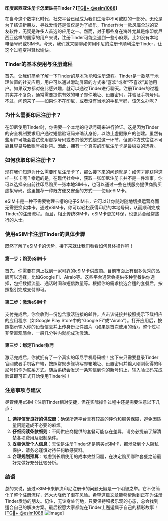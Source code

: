 **印度尼西亚注册卡怎麽註冊Tinder？[[TG💪+ @esim1088](https://t.me/s/esim1088)]**

在当今这个数字化时代，社交平台已经成为我们生活中不可或缺的一部分。无论是为了结识新朋友、寻找爱情还是仅仅是为了娱乐，Tinder作为一款风靡全球的交友软件，无疑是许多人首选的应用之一。然而，对于那些身在海外尤其是像印度尼西亚这样的国家的用户来说，注册Tinder可能会遇到一些小麻烦，比如没有本地电话号码或SIM卡。今天，我们就来聊聊如何用印尼的注册卡顺利注册Tinder，让这个过程变得轻松愉快。

### Tinder的基本使用与注册流程

首先，让我们简单了解一下Tinder的基本功能和注册流程。Tinder是一款基于地理位置的社交应用，用户可以通过滑动屏幕的方式来“喜欢”或者“不喜欢”其他用户。如果双方都对彼此感兴趣，就可以通过Tinder进行聊天。注册Tinder的过程其实并不复杂，通常需要提供有效的电子邮件地址、设置密码，并验证手机号码。不过，问题来了——如果你不在印尼，或者没有当地的手机号码，该怎么办呢？

### 为什么需要印尼注册卡？

在印尼使用Tinder时，你需要一个本地的电话号码来进行验证。这是因为Tinder的安全机制要求用户通过短信验证码来确认身份，以防止虚假账户的创建。虽然有些用户可能会尝试使用虚拟号码或者其他方式绕过这一环节，但这种方式往往不可靠且容易导致账号被封禁。因此，拥有一个真实的印尼注册卡是最稳妥的选择。

### 如何获取印尼注册卡？

现在我们知道为什么需要印尼注册卡了，那么接下来的问题就是：如何才能获得这样一张卡呢？幸运的是，在现代社会中，获取一张印尼注册卡并不是一件难事。你可以选择亲自前往印尼购买一张本地SIM卡，也可以通过一些在线服务提供商购买虚拟号码。这里推荐一种既方便又安全的方式——使用eSIM卡。

eSIM卡是一种不需要物理卡槽的电子SIM卡，它可以让你随时随地切换运营商而无需更换实体卡。通过eSIM卡，你可以轻松获得印尼的本地号码，从而顺利完成Tinder的注册流程。而且，相比传统SIM卡，eSIM卡更加环保，也更适合经常旅行的人士。

### 使用eSIM卡注册Tinder的具体步骤

既然了解了eSIM卡的优势，接下来就让我们看看如何具体操作吧！

#### 第一步：购买eSIM卡

首先，你需要在网上找到一家可靠的eSIM卡供应商。目前市面上有很多优秀的品牌可以选择，比如Google Fi、Airalo等。这些平台通常会提供多种套餐供你选择，包括数据流量、通话时间和短信数量等。根据你的需求挑选合适的套餐后，按照指引完成支付即可。

#### 第二步：激活eSIM卡

支付完成后，你会收到一份包含激活链接的邮件。点击该链接并按照提示下载相应的应用程序（如Google Play Store中的“Google Fi”或“Airalo”）。打开应用后，按照指示输入你的设备信息并上传身份证件照片（如果是首次使用的话）。整个过程非常直观简单，一般几分钟内就能成功激活。

#### 第三步：绑定Tinder账号

激活完成后，你就拥有了一个真实的印尼手机号码啦！接下来只需要登录Tinder官网或者手机客户端，按照常规步骤填写邮箱地址、设置密码并输入刚刚获得的印尼号码作为联系方式。随后系统会发送一条短信到你的新号码上，输入验证码完成验证即可正式开始使用Tinder啦！

### 注意事项与建议

尽管使用eSIM卡注册Tinder相对便捷，但在实际操作过程中还是需要注意以下几点：

1. **选择信誉良好的供应商**：确保所选平台具有较高的评价和服务保障，避免因质量问题造成不必要的麻烦。
2. **仔细阅读条款细则**：不同供应商提供的套餐可能存在差异，请务必提前了解清楚各项费用及限制条件。
3. **妥善保管个人信息**：无论是注册Tinder还是购买eSIM卡，都涉及到个人隐私保护，请务必谨慎对待任何敏感资料。
4. **合理规划预算**：考虑到长期使用的成本效益问题，在决定购买哪种套餐之前最好先做好充分比较分析。

### 结语

总的来说，通过eSIM卡来解决印尼注册卡的问题无疑是一个明智之举。它不仅简化了整个注册流程，还大大降低了潜在风险。希望这篇文章能够帮助到正在为注册Tinder发愁的朋友。记住，无论身处何地，只要保持积极乐观的心态，总会找到适合自己的解决方案。最后祝愿大家都能在Tinder上邂逅属于自己的精彩故事！[[TG💪+ @esim1088](https://t.me/s/esim1088) ![Image](https://i.postimg.cc/4NQfJmqS/Snipaste-2025-05-13-00-14-12.png)]